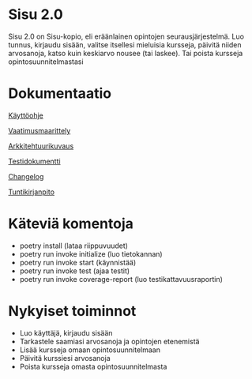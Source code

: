 # Sisu 2.0
Sisu 2.0 on Sisu-kopio, eli eräänlainen opintojen seurausjärjestelmä. Luo tunnus, kirjaudu sisään, valitse itsellesi mieluisia kursseja, päivitä niiden arvosanoja, katso kuin keskiarvo nousee (tai laskee). Tai poista kursseja opintosuunnitelmastasi


# Dokumentaatio
[Käyttöohje](dokumentaatio/kayttoohje.md)

[Vaatimusmaarittely](dokumentaatio/vaatimusmaarittely.md)

[Arkkitehtuurikuvaus](dokumentaatio/arkkitehtuuri.md)

[Testidokumentti](dokumentaatio/testidokumentti.md)

[Changelog](dokumentaatio/changelog.md)

[Tuntikirjanpito](dokumentaatio/tuntikirjanpito.md)


# Käteviä komentoja
- poetry install (lataa riippuvuudet)
- poetry run invoke initialize (luo tietokannan)
- poetry run invoke start (käynnistää)
- poetry run invoke test (ajaa testit)
- poetry run invoke coverage-report (luo testikattavuusraportin)


# Nykyiset toiminnot
- Luo käyttäjä, kirjaudu sisään
- Tarkastele saamiasi arvosanoja ja opintojen etenemistä
- Lisää kursseja omaan opintosuunnitelmaan
- Päivitä kurssiesi arvosanoja
- Poista kursseja omasta opintosuunnitelmasta
